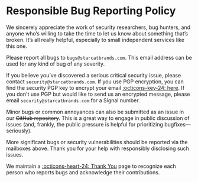 # Responsible Bug Reporting Policy
We sincerely appreciate the work of security researchers, bug hunters, and anyone who’s willing to take the time to let us know about something that’s broken. It’s all really helpful, especially to small independent services like this one.

Please report all bugs to `bugs@starcatbrands.com`. This email address can be used for any kind of bug of any severity.

If you believe you’ve discovered a serious critical security issue, please contact `security@starcatbrands.com`. If you use PGP encryption, you can find the security PGP key to encrypt your email [:octicons-key-24: here](../contact/pgp_keys.md/#securitystarcatbrandscom). If you don't use PGP but would like to send us an encrypted message, please email `security@starcatbrands.com` for a Signal number.

Minor bugs or common annoyances can also be submitted as an issue in our ~~GitHub repository~~. This is a great way to engage in public discussion of issues (and, frankly, the public pressure is helpful for prioritizing bugfixes—seriously).

More significant bugs or security vulnerabilities should be reported via the mailboxes above. Thank you for your help with responsibly disclosing such issues.

We maintain a [:octicons-heart-24: Thank You](../general/thank_you.md) page to recognize each person who reports bugs and acknowledge their contributions.